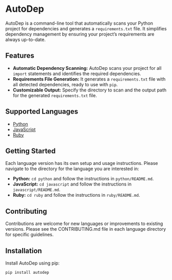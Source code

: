 # AutoDep

AutoDep is a command-line tool that automatically scans your Python project for dependencies and generates a `requirements.txt` file. It simplifies dependency management by ensuring your project’s requirements are always up-to-date.

## Features

- **Automatic Dependency Scanning:** AutoDep scans your project for all `import` statements and identifies the required dependencies.
- **Requirements File Generation:** It generates a `requirements.txt` file with all detected dependencies, ready to use with `pip`.
- **Customizable Output:** Specify the directory to scan and the output path for the generated `requirements.txt` file.


## Supported Languages

- [Python](python/README.md)
- [JavaScript](javascript/README.md)
- [Ruby](ruby/README.md)

## Getting Started
Each language version has its own setup and usage instructions. Please navigate to the directory for the language you are interested in:

- **Python:** `cd python` and follow the instructions in `python/README.md`.
- **JavaScript:** `cd javascript` and follow the instructions in `javascript/README.md`.
- **Ruby:** `cd ruby` and follow the instructions in `ruby/README.md`.

## Contributing

Contributions are welcome for new languages or improvements to existing versions. Please see the CONTRIBUTING.md file in each language directory for specific guidelines.

## Installation

Install AutoDep using pip:

```bash
pip install autodep

